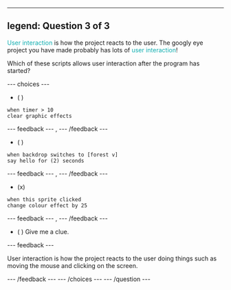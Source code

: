 
---
legend: Question 3 of 3
---

<span style="color: #0faeb0">User interaction</span> is how the project reacts to the user. The googly eye project you have made probably has lots of <span style="color: #0faeb0">user interaction</span>!

Which of these scripts allows user interaction after the program has started? 

--- choices ---

- ( ) 
```blocks3
when timer > 10
clear graphic effects
```

 --- feedback ---
,
 --- /feedback ---
- ( ) 
```blocks3
when backdrop switches to [forest v]
say hello for (2) seconds
```

 --- feedback ---
,
 --- /feedback ---
- (x) 
```blocks3
when this sprite clicked
change colour effect by 25
```

 --- feedback ---
,
 --- /feedback ---
 
 

- ( ) 
Give me a clue.

 --- feedback ---

 User interaction is how the project reacts to the user doing things such as moving the mouse and clicking on the screen.

 --- /feedback ---
--- /choices ---
--- /question ---
